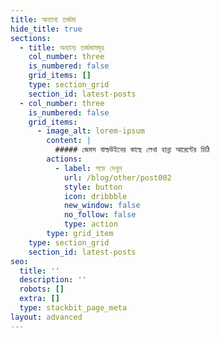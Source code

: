 ```yaml
---
title: অন্যান্য তর্জমা
hide_title: true
sections:
  - title: অন্যান্য তর্জমাসমূহ
    col_number: three
    is_numbered: false
    grid_items: []
    type: section_grid
    section_id: latest-posts
  - col_number: three
    is_numbered: false
    grid_items:
      - image_alt: lorem-ipsum
        content: |
          ##### জেমস বাল্ডউইনের কাছে লেখা হান্না আরেন্টের চিঠি
        actions:
          - label: পড়ে দেখুন
            url: /blog/other/post002
            style: button
            icon: dribbble
            new_window: false
            no_follow: false
            type: action
        type: grid_item
    type: section_grid
    section_id: latest-posts
seo:
  title: ''
  description: ''
  robots: []
  extra: []
  type: stackbit_page_meta
layout: advanced
---
```

